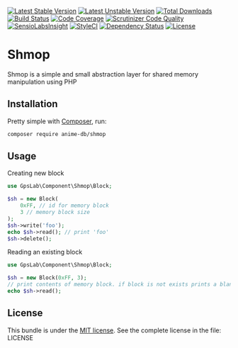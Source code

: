 [![Latest Stable Version](https://poser.pugx.org/anime-db/shmop/v/stable.png)](https://packagist.org/packages/anime-db/shmop)
[![Latest Unstable Version](https://poser.pugx.org/anime-db/shmop/v/unstable.png)](https://packagist.org/packages/anime-db/shmop)
[![Total Downloads](https://poser.pugx.org/anime-db/shmop/downloads)](https://packagist.org/packages/anime-db/shmop)
[![Build Status](https://travis-ci.org/anime-db/shmop.svg?branch=master)](https://travis-ci.org/anime-db/shmop)
[![Code Coverage](https://scrutinizer-ci.com/g/anime-db/shmop/badges/coverage.png?b=master)](https://scrutinizer-ci.com/g/anime-db/shmop/?branch=master)
[![Scrutinizer Code Quality](https://scrutinizer-ci.com/g/anime-db/shmop/badges/quality-score.png?b=master)](https://scrutinizer-ci.com/g/anime-db/shmop/?branch=master)
[![SensioLabsInsight](https://insight.sensiolabs.com/projects/62ad77e3-fb3b-42d7-93e7-2e3b296a5a8b/mini.png)](https://insight.sensiolabs.com/projects/62ad77e3-fb3b-42d7-93e7-2e3b296a5a8b)
[![StyleCI](https://styleci.io/repos/21424974/shield)](https://styleci.io/repos/21424974)
[![Dependency Status](https://www.versioneye.com/user/projects/5746f69ace8d0e004505f4f5/badge.svg?style=flat)](https://www.versioneye.com/user/projects/5746f69ace8d0e004505f4f5)
[![License](https://poser.pugx.org/anime-db/shmop/license.png)](https://packagist.org/packages/anime-db/shmop)

# Shmop

Shmop is a simple and small abstraction layer for shared memory manipulation using PHP

## Installation

Pretty simple with [Composer](http://packagist.org), run:

```sh
composer require anime-db/shmop
```

## Usage

Creating new block

```php
use GpsLab\Component\Shmop\Block;

$sh = new Block(
    0xFF, // id for memory block
    3 // memory block size
);
$sh->write('foo');
echo $sh->read(); // print 'foo'
$sh->delete();
```

Reading an existing block

```php
use GpsLab\Component\Shmop\Block;

$sh = new Block(0xFF, 3);
// print contents of memory block. if block is not exists prints a blank line
echo $sh->read();
```

## License

This bundle is under the [MIT license](http://opensource.org/licenses/MIT). See the complete license in the file: LICENSE
